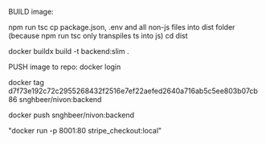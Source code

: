BUILD image:


npm run tsc
cp package.json, .env and all non-js files into dist folder (because npm run tsc only transpiles ts into js)
cd dist

docker buildx build -t backend:slim .

PUSH image to repo:
docker login

docker tag d7f73e192c72c2955268432f2516e7ef22aefed2640a716ab5c5ee803b07cb86 snghbeer/nivon:backend

docker push snghbeer/nivon:backend

"docker run -p 8001:80 stripe_checkout:local"